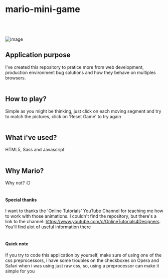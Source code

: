 # mario-mini-game
<br/><br/><br/>
![image](https://user-images.githubusercontent.com/95001803/197340235-16c318f8-a0d9-40d7-b7d4-ad89971acc3e.png)


## Application purpose
I've created this repository to pratice more from web development, production environment bug solutions and how they behave on multiples browsers.
<br/><br/>


## How to play?
Simple as you might be thinking, just click on each moving segment and try to match the pictures, click on 'Reset Game' to try again
<br/><br/>


## What i've used?
HTML5, Sass and Javascript
<br/><br/>


## Why Mario?
Why not? :D
<br/><br/>


#### Special thanks
I want to thanks the 'Online Tutorials' YouTube Channel for teaching me how to work with those animations.
I couldn't find the repository, but there's a link to the channel: https://www.youtube.com/c/OnlineTutorials4Designers.
You'll find alot of useful information there
<br/><br/>
#### Quick note
If you try to code this application by yourself, make sure of using one of the css preprocessors, i have some troubles on the checkboxes on Opera and Safari
when i was using just raw css, so, using a preprocessor can make it simple for you


